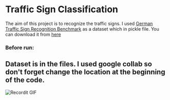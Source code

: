 # Traffic Sign Classification
The aim of this project is to recognize the traffic signs. I used
[German Traffic Sign Recognition Benchmark](https://www.kaggle.com/meowmeowmeowmeowmeow/gtsrb-german-traffic-sign) as a dataset which in pickle file. You can download it from [here](https://drive.google.com/drive/folders/1uTqSLmIp0_kaHCN1aRNAK8vO8Kxk7sfT)

### Before run:
Dataset is in the files. I used google collab so don't forget change the location at the beginning of the code.
---
![Recordit GIF](http://g.recordit.co/elPVkOyTCX.gif)
